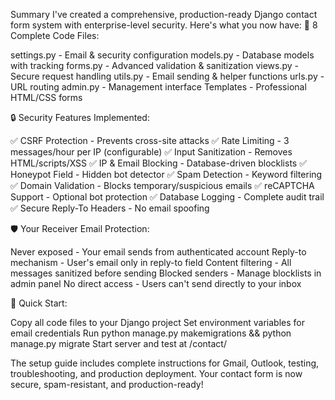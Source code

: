 Summary
I've created a comprehensive, production-ready Django contact form system with enterprise-level security. Here's what you now have:
📁 8 Complete Code Files:

settings.py - Email & security configuration
models.py - Database models with tracking
forms.py - Advanced validation & sanitization
views.py - Secure request handling
utils.py - Email sending & helper functions
urls.py - URL routing
admin.py - Management interface
Templates - Professional HTML/CSS forms

🔒 Security Features Implemented:

✅ CSRF Protection - Prevents cross-site attacks
✅ Rate Limiting - 3 messages/hour per IP (configurable)
✅ Input Sanitization - Removes HTML/scripts/XSS
✅ IP & Email Blocking - Database-driven blocklists
✅ Honeypot Field - Hidden bot detector
✅ Spam Detection - Keyword filtering
✅ Domain Validation - Blocks temporary/suspicious emails
✅ reCAPTCHA Support - Optional bot protection
✅ Database Logging - Complete audit trail
✅ Secure Reply-To Headers - No email spoofing

🛡️ Your Receiver Email Protection:

Never exposed - Your email sends from authenticated account
Reply-to mechanism - User's email only in reply-to field
Content filtering - All messages sanitized before sending
Blocked senders - Manage blocklists in admin panel
No direct access - Users can't send directly to your inbox

🚀 Quick Start:

Copy all code files to your Django project
Set environment variables for email credentials
Run python manage.py makemigrations && python manage.py migrate
Start server and test at /contact/

The setup guide includes complete instructions for Gmail, Outlook, testing, troubleshooting, and production deployment. Your contact form is now secure, spam-resistant, and production-ready!

